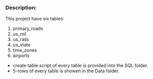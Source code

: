 ### Description:

This project have six tables
1. primary_roads
2. us_mil
3. us_rails
4. us_state
5. time_zones
6. airports

* create table script of every table is provided into the SQL folder.
* 5-rows of every table is showen in the Data folder.